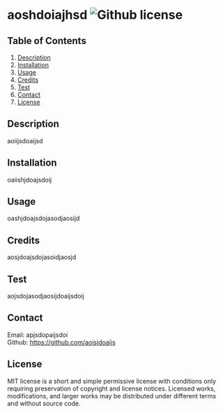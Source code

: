 # aoshdoiajhsd  ![Github license](https://img.shields.io/badge/license-MIT-green.svg)


  ## Table of Contents
  1. [Description](#description)
  2. [Installation](#installation)
  3. [Usage](#usage)
  4. [Credits](#credits)
  5. [Test](#test)
  6. [Contact](#contact)
  7. [License](#license)
  

  ## Description
  aoiijsdoaijsd


  ## Installation
  oaiishjdoajsdoij
  

  ## Usage
  oashjdoajsdojasodjaosijd


  ## Credits
  aosjdoajsdojasoidjaosjd
  

  ## Test
  aojsdojasodjaosijdoaijsdoij


  ## Contact
  Email: apjsdopaijsdoi   
  Github: https://github.com/aoisjdoaijs 


  ## License
  MIT license is a short and simple permissive license with conditions only requiring preservation of copyright and license notices. Licensed works, modifications, and larger works may be distributed under different terms and without source code.
